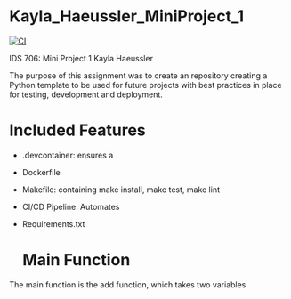# Kayla_Haeussler_MiniProject_1

[![CI](https://github.com/nogibjj/Kayla_Haeussler_MiniProject_1/actions/workflows/hello.yml/badge.svg)](https://github.com/nogibjj/Kayla_Haeussler_MiniProject_1/actions/workflows/hello.yml)


IDS 706: Mini Project 1
Kayla Haeussler

The purpose of this assignment was to create an repository creating a  Python template to be used for future projects with best practices in place for testing, development and deployment.


# Included Features
- .devcontainer: ensures a 
- Dockerfile
- Makefile: containing make install, make test, make lint
- CI/CD Pipeline: Automates
- Requirements.txt

  # Main Function
The main function is the add function, which takes two variables
